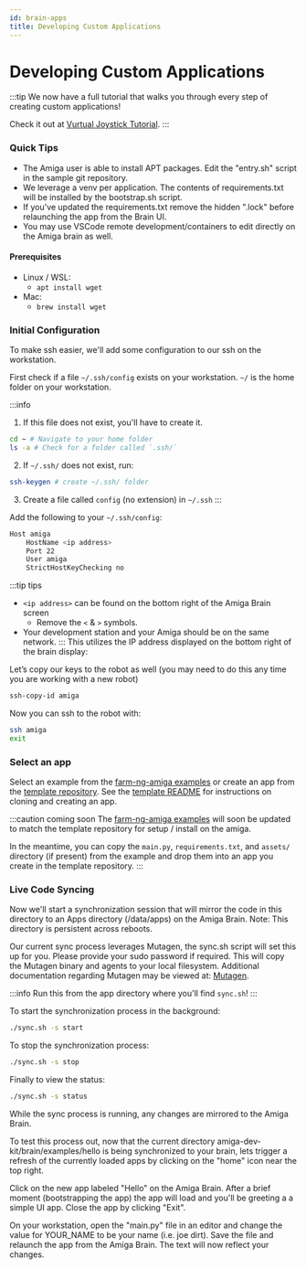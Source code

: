 ```yaml
---
id: brain-apps
title: Developing Custom Applications
---
```


# Developing Custom Applications


:::tip
We now have a full tutorial that walks you through every step of creating custom applications!

Check it out at [Vurtual Joystick Tutorial](./../examples/virtual_joystick/00_overview.md).
:::

### Quick Tips
* The Amiga user is able to install APT packages. Edit the "entry.sh" script in the sample git repository.
* We leverage a venv per application. The contents of requirements.txt will be installed by the bootstrap.sh script.
* If you've updated the requirements.txt remove the hidden ".lock" before relaunching the app from the Brain UI.
* You may use VSCode remote development/containers to edit directly on the Amiga brain as well.


#### Prerequisites

- Linux / WSL:
  - `apt install wget`
- Mac:
  - `brew install wget`


### Initial Configuration
To make ssh easier, we'll add some configuration to our ssh on the workstation.

First check if a file `~/.ssh/config` exists on your workstation.
`~/` is the home folder on your workstation.

:::info
1. If this file does not exist, you'll have to create it.

```bash
cd ~ # Navigate to your home folder
ls -a # Check for a folder called `.ssh/`
```
2. If `~/.ssh/` does not exist, run:
```bash
ssh-keygen # create ~/.ssh/ folder
```
3. Create a file called `config` (no extension) in `~/.ssh`
:::

Add the following to your  `~/.ssh/config`:
```bash
Host amiga
    HostName <ip address>
    Port 22
    User amiga
    StrictHostKeyChecking no
```
:::tip tips
- `<ip address>` can be found on the bottom right of the Amiga Brain screen
  - Remove the `<` & `>` symbols.
- Your development station and your Amiga should be on the same network.
:::
This utilizes the IP address displayed on the bottom right of the brain display:

Let’s copy our keys to the robot as well (you may need to do this any time you are working with a new robot)
```bash
ssh-copy-id amiga
```

Now you can ssh to the robot with:
```bash
ssh amiga
exit
```

### Select an app

Select an example from the [farm-ng-amiga examples](https://github.com/farm-ng/farm-ng-amiga/tree/main/py/examples) or create an app from the [template repository](https://github.com/farm-ng/amiga-brain-example).
See the [template README](https://github.com/farm-ng/amiga-brain-example#readme) for instructions on cloning and creating an app.

:::caution coming soon
The [farm-ng-amiga examples](https://github.com/farm-ng/farm-ng-amiga/tree/main/py/examples) will soon be updated to match
the template repository for setup / install on the amiga.

In the meantime, you can copy the `main.py`, `requirements.txt`, and `assets/` directory (if present)
from the example and drop them into an app you create in the template repository.
:::

### Live Code Syncing

Now we'll start a synchronization session that will mirror the code in this directory to an Apps directory (/data/apps) on the Amiga Brain. Note: This directory is persistent across reboots.

Our current sync process leverages Mutagen, the sync.sh script will set this up for you. Please provide your sudo password if required. This will copy the Mutagen binary and agents to your local filesystem.
Additional documentation regarding Mutagen may be viewed at: [Mutagen](https://mutagen.io/documentation/introduction).

:::info
Run this from the app directory where you'll find `sync.sh`!
:::

To start the synchronization process in the background:
```bash
./sync.sh -s start
```

To stop the synchronization process:
```bash
./sync.sh -s stop
```

Finally to view the status:
```bash
./sync.sh -s status
```

While the sync process is running, any changes are mirrored to the Amiga Brain.

To test this process out, now that the current directory amiga-dev-kit/brain/examples/hello is being synchronized to your brain, lets trigger a refresh of the currently loaded apps by clicking on the "home" icon near the top right.

Click on the new app labeled "Hello" on the Amiga Brain. After a brief moment (bootstrapping the app) the app will load and you'll be greeting a a simple UI app. Close the app by clicking "Exit".

On your workstation, open the "main.py" file in an editor and change the value for YOUR_NAME to be your name (i.e. joe dirt). Save the file and relaunch the app from the Amiga Brain. The text will now reflect your changes.
